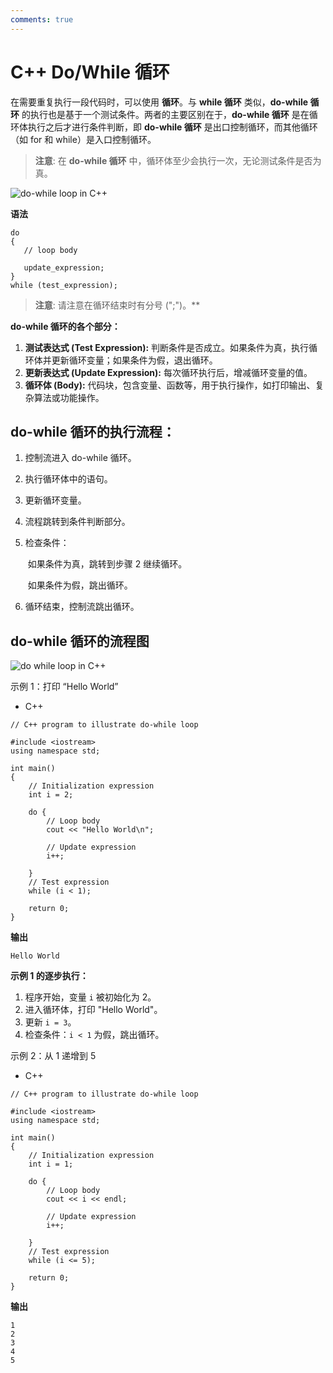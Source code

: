 ```yaml
---
comments: true
---
```

# C++ Do/While 循环

在需要重复执行一段代码时，可以使用 **循环**。与 **while 循环** 类似，**do-while 循环** 的执行也是基于一个测试条件。两者的主要区别在于，**do-while 循环** 是在循环体执行之后才进行条件判断，即 **do-while 循环** 是出口控制循环，而其他循环（如 for 和 while）是入口控制循环。

> **注意**: 在 **do-while 循环** 中，循环体至少会执行一次，无论测试条件是否为真。

![do-while loop in C++](https://media.geeksforgeeks.org/wp-content/uploads/20191118154342/do-while-Loop-GeeksforGeeks2.jpg)

**语法**

```
do
{
   // loop body

   update_expression;
} 
while (test_expression);
```

> **注意**: 请注意在循环结束时有分号 (";")。**

**do-while 循环的各个部分：**

1. **测试表达式 (Test Expression):** 判断条件是否成立。如果条件为真，执行循环体并更新循环变量；如果条件为假，退出循环。
2. **更新表达式 (Update Expression):** 每次循环执行后，增减循环变量的值。
3. **循环体 (Body):** 代码块，包含变量、函数等，用于执行操作，如打印输出、复杂算法或功能操作。

## do-while 循环的执行流程：

1. 控制流进入 do-while 循环。

2. 执行循环体中的语句。

3. 更新循环变量。

4. 流程跳转到条件判断部分。

5. 检查条件：

   ​	如果条件为真，跳转到步骤 2 继续循环。

   ​	如果条件为假，跳出循环。

6. 循环结束，控制流跳出循环。

## do-while 循环的流程图

![do while loop in C++](https://media.geeksforgeeks.org/wp-content/uploads/20221006152307/dowhileloopinc.png)

 

示例 1：打印 “Hello World”

- C++

```
// C++ program to illustrate do-while loop 

#include <iostream> 
using namespace std; 

int main() 
{ 
	// Initialization expression 
	int i = 2; 

	do { 
		// Loop body 
		cout << "Hello World\n"; 

		// Update expression 
		i++; 

	} 
	// Test expression 
	while (i < 1); 

	return 0; 
}

```

**输出**

```
Hello World
```

 

**示例 1 的逐步执行：**

1. 程序开始，变量 `i` 被初始化为 2。
2. 进入循环体，打印 "Hello World"。
3. 更新 `i = 3`。
4. 检查条件：`i < 1` 为假，跳出循环。

示例 2：从 1 递增到 5

- C++

```
// C++ program to illustrate do-while loop 

#include <iostream> 
using namespace std; 

int main() 
{ 
	// Initialization expression 
	int i = 1; 

	do { 
		// Loop body 
		cout << i << endl; 

		// Update expression 
		i++; 

	} 
	// Test expression 
	while (i <= 5); 

	return 0; 
}

```

**输出**

```
1
2
3
4
5
```
